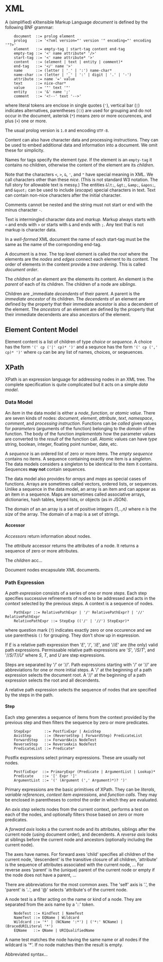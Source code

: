 # XML

A (simplified) eXtensible Markup Language _document_ is defined by the
following BNF grammar:

```
	document  ::= prolog element
	prolog    ::= '<?xml version="' version '" encoding="' encoding '"?>'
	element   ::= empty-tag | start-tag content end-tag
	empty-tag ::= '<' name attribute* '/>'
	start-tag ::= '<' name attribute* '>'
	content   ::= (element | text | entity | comment)*
	end-tag   ::= '</' name '>'
	name      ::= (letter | '_' | ':') name-char*
	name-char ::= (letter | '_' | ':' | digit | '.' | '-')
	attribute ::= name '=' value
	text      ::= nice-char*
	value     ::= '"' text '"'
	entity    ::= '&' name ';'
	comment   ::= '<!--' text '-->'
```
where literal tokens are enclose in single quotes (`'`), vertical bar
(`|`) indicates alternatives, parentheses (`()`) are used for grouping
and do not occur in the document, asterisk (`*`) means zero or more
occurences, and plus (`+`) one or more.

The usual prolog version is `1.0` and encoding `UTF-8`.

Content can also have character data and processing instructions.
They can be used to embed additional data and information into
a document. We omit these for simplicity.

Names for tags specify the element _type_.
If the element is an `empty-tag` it contains no children,
otherwise the content of the element are its _children_.

Note that the characters `<`, `>`, `&`, `'`, and `"` have special
meaning in XML. We call characters other than these _nice_.  (This is
not standard W3 notation. The full story for allowable text is messy.)
The entities `&lt;`, `&gt;`, `&amp;`, `&apos;`, and `&quot;` can be
used to include (_escape_) special characters in text. Text can contain
non-nice characters after the initial character.

Comments cannot be nested and the string must not start or
end with the minus character `-`.

Text is intermingled character data and _markup_. Markup always starts
with `<` and ends with `>` or starts with `&` and ends with `;`.
Any text that is not markup is character data.

In a _well-formed_ XML document the name of each start-tag must be the same as
the name of the correponding end-tag.

A document is a _tree_.
The top level element is called the _root_
where the elements are the _nodes_ and _edges_ connect each element to
its content. The order of elements in the content
provide a _tree ordering_. This is called _document order_.

The _children_ of an element are the elements its content.
An element is the _parent_ of each of its children.
The children of a node are _siblings_.

Children are _immediate _decendents_ of their parent.
A parent is the _immediate ancestor_ of its children.
The _decendents_ of an element are defined by the property that
their immediate ancestor is also a decendent of the element.
The _ancestors_ of an element are defined by the property that
their immediate decendents are also ancestors of the element.

## Element Content Model

Element content is a list of children of type _choice_ or _sequence_.
A choice has the form `'(' cp ('|' cp)* ')'` and a sequnce has
the form `'(' cp (',' cp)* ')'` where `cp` can be any list
of names, choices, or seqeuences.

## XPath

XPath is an expression language for addressing nodes in an XML tree.
The complete specification is quite complicated but it acts on a
simple _data model_.

### Data Model

An _item_ in the data model is either a _node_, _function_,
or _atomic value_. There are seven kinds of nodes: _document_,
_element_, _attribute_, _text_, _namespace_, _comment_, and _processing
instruction_. Functions can be _called_ given values for _parameters_
(arguments of the function) belonging to the _domain_ of the function.
The body of the function _implementats_ how the parameter values are
converted to the _result_ of the function call.  Atomic values can have
_type_ string, boolean, integer, floating point number, date, etc.

A _sequence_ is an ordered list of zero or more items. The _empty sequence_
contains no items. A sequence containing
exactly one item is a _singleton_. The data models considers a singleton
to be identical to the item it contains. Sequences **may not** contain sequences.

The data model also provides for _arrays_ and _maps_ as special cases
of functions.  Arrays are sometimes called vectors, ordered lists, or
sequences. Unlike a sequence in the data model, an array is an item and
can appear as an item in a sequence.
Maps are sometimes called associative arrays, dictionaries, hash tables,
keyed lists, or objects (as in JSON).

The domain of an an array is a set of positive integers
_{1,..,n}_ where _n_ is the _size_ of the array.
The domain of a map is a set of strings.

#### Accessor

_Accessors_ return information about nodes.

The _attribute_ accessor returns the attributes of a node.
It returns a sequence of zero or more attributes.

The _children_ acc...


Document nodes encapsulate XML documents.

### Path Expression

A _path expression_ consists of a series of one or more _steps_.
Each step specifies successive refinements of nodes to be addressed
and acts in the _context_ selected by the previous steps. A context
is a sequence of nodes.

```
	PathExpr ::= RelativePathExpr | '/' RelativePathExpr? | '//' RelativePathExpr
	RelativePathExpr ::= StepExp (('/' | '//') StepExpr)*
```
where question mark (`?`) indicates exactly zero or one occurence and we use
parenthesis `()` for grouping. They don't show up in expression.

If _E_ is a relative path expression then '_E_', '/',  '/_E_', and '//_E_'
are (the only) valid path expressions. Permissable relative path expressions are
'_S_', '/_S_/_T_', and '//_S_/_T_//_U_' where _S_, _T_, and _U_ are step expressions.

Steps are separated by '/' or '//'.
Path expressions starting with '/' or '//' are abbreviations for one
or more initial steps. A '/' at the beginning of a path expression selects the
document root. A '//' at the beginning of a path
expression selects the root and all decendents.

A relative path expression selects the sequence of nodes that are specified by the
steps in the path.

#### Step

Each step generates a sequence of items from the context provided by the
previous step and then filters the sequence by zero or more predicates.

```
	StepExpr      ::= PostfixExpr | AxisStep
	AxisStep      ::= (ReverseStep | ForwardStep) PredicateList
	ForwardStep   ::= ForwardAxis NodeTest
	ReverseStep   ::= ReverseAxis NodeTest
	PredicateList ::= Predicate*
```

Postfix expressions select primary expressions. These are usually not nodes.

```
	PostfixExpr  ::= PrimaryExpr (Predicate | ArgumentList | Lookup)*
	Predicate    ::= '[' Expr ']'
	ArgumentList ::= '(' (Argument (',' Argument)*)? ')'
```

Primary expressions are the basic primitives of XPath. They can be
_literals_, _variable references_, _context item expressions_, and _function calls_.
They may be enclosed in parentheses to control the order in which they are evaluated.

An _axis step_ selects nodes from the current context, performs a test on
each of the nodes, and optionally filters those based on zero or more predicates.

A _forward axis_ looks a the current node and its attributes, siblings
after the current node (using document order), and decendents. 
A _reverse axis_ looks at siblings before the current node and ancestors
(optionally includng the current node).

The axes have names. For forward axes 'child' specifies all children of the current node,
'descendent' is the transitive closure of all children, 'attribute' is the sequence
of attributes associated with the current node, ...
For reverse axes 'parent' is the (unique) parent of the current node or empty if
the node does not have a parent, ...

There are abbreviations for the most common axes. The 'self' axis is '.', the
'parent' is '..', and '@' selects 'attribute's of the current node.

A node test is a filter acting on the name or kind of a node. They are separated
from the axis name by a '::' token.
```
	NodeTest ::= KindTest | NameTest
	NameTest ::= EQName | Wildcard
	Wildcard ::= '*' | (NCName ':*') | ('*:' NCName) | (BracedURILiteral '*')
	EQName   ::= QName | URIQualifiedName
```

A name test matches the node having the same name or all nodes if the wildcard is '*'.
If no node matches then the result is empty.


Abbreviated syntax...

